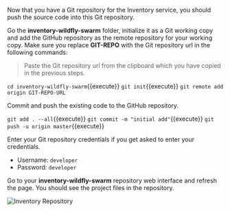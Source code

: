 Now that you have a Git repository for the Inventory service, you should push the 
source code into this Git repository.

Go the **inventory-wildfly-swarm** folder, initialize it as a Git working copy and add 
the GitHub repository as the remote repository for your working copy. Make sure you 
replace **GIT-REPO** with the Git repository url in the following commands:

> Paste the Git repository url from the clipboard which you have copied in the 
> previous steps. 

`cd inventory-wildfly-swarm`{{execute}}
`git init`{{execute}}
`git remote add origin GIT-REPO-URL`

Commit and push the existing code to the GitHub repository.

`git add . --all`{{execute}}
`git commit -m "initial add"`{{execute}}
`git push -u origin master`{{execute}}

Enter your Git repository credentials if you get asked to enter your credentials. 
* Username: `developer`
* Password: `developer`

Go to your **inventory-wildfly-swarm** repository web interface and refresh the page. You should 
see the project files in the repository.

![Inventory Repository](https://raw.githubusercontent.com/openshift-roadshow/cloud-native-katacoda/master/assets/cd-gogs-inventory-repo.png)